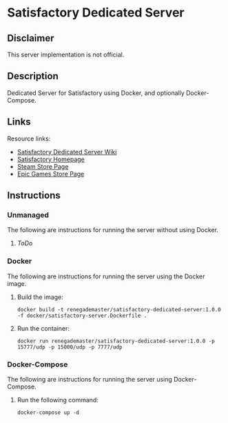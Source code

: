 # Satisfactory Dedicated Server

## Disclaimer

This server implementation is not official.

## Description

Dedicated Server for Satisfactory using Docker, and optionally Docker-Compose.

## Links

Resource links:
  - [Satisfactory Dedicated Server Wiki](https://satisfactory.fandom.com/wiki/Dedicated_servers)
  - [Satisfactory Homepage](https://www.satisfactorygame.com/)
  - [Steam Store Page](https://store.steampowered.com/app/526870/satisfactory)
  - [Epic Games Store Page](https://www.epicgames.com/store/en-US/p/satisfactory)

## Instructions

### Unmanaged

The following are instructions for running the server without using Docker.

1. *ToDo*

### Docker

The following are instructions for running the server using the Docker image.

1. Build the image:

    ```shell
    docker build -t renegademaster/satisfactory-dedicated-server:1.0.0 -f docker/satisfactory-server.Dockerfile .
    ```

2. Run the container:

    ```shell
    docker run renegademaster/satisfactory-dedicated-server:1.0.0 -p 15777/udp -p 15000/udp -p 7777/udp
    ```

### Docker-Compose

The following are instructions for running the server using Docker-Compose.

1. Run the following command:

    ```shell
    docker-compose up -d
    ```
